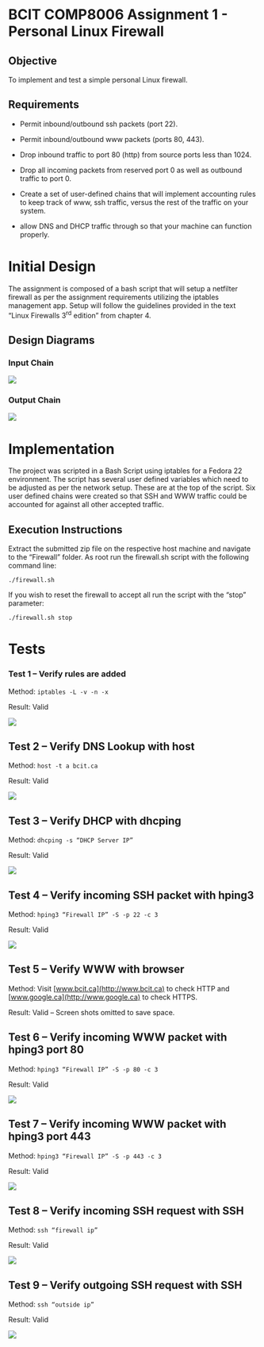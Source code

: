 # BCIT COMP8006 Assignment 1 - Personal Linux Firewall

## Objective 

To implement and test a simple personal Linux firewall.

## Requirements

  - Permit inbound/outbound ssh packets (port 22).

  - Permit inbound/outbound www packets (ports 80, 443).

  - Drop inbound traffic to port 80 (http) from source ports less than
    1024.

  - Drop all incoming packets from reserved port 0 as well as outbound
    traffic to port 0.

  - Create a set of user-defined chains that will implement accounting
    rules to keep track of www, ssh traffic, versus the rest of the
    traffic on your system.

  - allow DNS and DHCP traffic through so that your machine can function
    properly.

# Initial Design

The assignment is composed of a bash script that will setup a netfilter
firewall as per the assignment requirements utilizing the iptables
management app. Setup will follow the guidelines provided in the text
“Linux Firewalls 3<sup>rd</sup> edition” from chapter 4.

## 

## Design Diagrams

### Input Chain

![](.//media/image1.PNG)

### Output Chain

![](.//media/image2.png)

# Implementation 

The project was scripted in a Bash Script using iptables for a Fedora 22
environment. The script has several user defined variables which need to
be adjusted as per the network setup. These are at the top of the
script. Six user defined chains were created so that SSH and WWW traffic
could be accounted for against all other accepted traffic.

## Execution Instructions

Extract the submitted zip file on the respective host machine and
navigate to the “Firewall” folder. As root run the firewall.sh script
with the following command line:

`./firewall.sh`

If you wish to reset the firewall to accept all run the script with the
“stop” parameter:

`./firewall.sh stop`

# Tests

### Test 1 – Verify rules are added

Method: `iptables -L -v -n -x`

Result: Valid

![](.//media/image3.tmp)

## Test 2 – Verify DNS Lookup with host

Method: `host -t a bcit.ca`

Result: Valid

![](.//media/image4.png)

## Test 3 – Verify DHCP with dhcping

Method: `dhcping -s “DHCP Server IP”`

Result: Valid

![](.//media/image5.png)

## Test 4 – Verify incoming SSH packet with hping3

Method: `hping3 “Firewall IP” -S -p 22 -c 3`

Result: Valid

![](.//media/image6.png)

## Test 5 – Verify WWW with browser

Method: Visit [www.bcit.ca](http://www.bcit.ca) to check HTTP and
[www.google.ca](http://www.google.ca) to check HTTPS.

Result: Valid – Screen shots omitted to save space.

## Test 6 – Verify incoming WWW packet with hping3 port 80

Method: `hping3 “Firewall IP” -S -p 80 -c 3`

Result: Valid

![](.//media/image7.png)

## Test 7 – Verify incoming WWW packet with hping3 port 443

Method: `hping3 “Firewall IP” -S -p 443 -c 3`

Result: Valid

![](.//media/image8.png)

## Test 8 – Verify incoming SSH request with SSH

Method: `ssh “firewall ip”`

Result: Valid

![](.//media/image9.png)

## Test 9 – Verify outgoing SSH request with SSH

Method: `ssh “outside ip”`

Result: Valid

![](.//media/image10.png)
